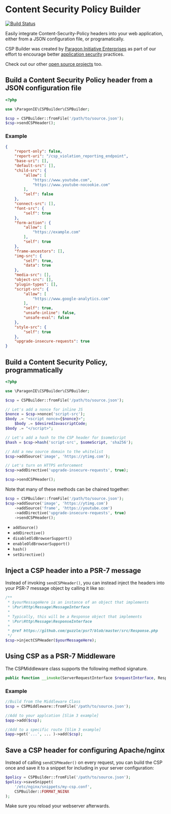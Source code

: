 # Content Security Policy Builder

[![Build Status](https://travis-ci.org/paragonie/csp-builder.svg?branch=master)](https://travis-ci.org/paragonie/csp-builder)

Easily integrate Content-Security-Policy headers into your web application, either
from a JSON configuration file, or programatically.

CSP Builder was created by [Paragon Initiative Enterprises](https://paragonie.com)
as part of our effort to encourage better [application security](https://paragonie.com/service/appsec) practices.

Check out our other [open source projects](https://paragonie.com/projects) too.

## Build a Content Security Policy header from a JSON configuration file

```php
<?php

use \ParagonIE\CSPBuilder\CSPBuilder;

$csp = CSPBuilder::fromFile('/path/to/source.json');
$csp->sendCSPHeader();

```

### Example

```json
{
    "report-only": false,
    "report-uri": "/csp_violation_reporting_endpoint",
    "base-uri": [],
    "default-src": [],    
    "child-src": {
        "allow": [
            "https://www.youtube.com",
            "https://www.youtube-nocookie.com"
        ],
        "self": false
    },
    "connect-src": [],
    "font-src": {
        "self": true
    },
    "form-action": {
        "allow": [
            "https://example.com"
        ],
        "self": true
    },
    "frame-ancestors": [],
    "img-src": {
        "self": true,
        "data": true
    },
    "media-src": [],
    "object-src": [],
    "plugin-types": [],
    "script-src": {
        "allow": [
            "https://www.google-analytics.com"
        ],
        "self": true,
        "unsafe-inline": false,
        "unsafe-eval": false
    },
    "style-src": {
        "self": true
    },
    "upgrade-insecure-requests": true
}
```

## Build a Content Security Policy, programmatically

```php
<?php

use \ParagonIE\CSPBuilder\CSPBuilder;

$csp = CSPBuilder::fromFile('/path/to/source.json');

// Let's add a nonce for inline JS
$nonce = $csp->nonce('script-src');
$body .= "<script nonce={$nonce}>";
    $body .= $desiredJavascriptCode;
$body .= "</script>";

// Let's add a hash to the CSP header for $someScript
$hash = $csp->hash('script-src', $someScript, 'sha256');

// Add a new source domain to the whitelist
$csp->addSource('image', 'https://ytimg.com');

// Let's turn on HTTPS enforcement
$csp->addDirective('upgrade-insecure-requests', true);

$csp->sendCSPHeader();
```

Note that many of these methods can be chained together:

```php
$csp = CSPBuilder::fromFile('/path/to/source.json');
$csp->addSource('image', 'https://ytimg.com')
    ->addSource('frame', 'https://youtube.com')
    ->addDirective('upgrade-insecure-requests', true)
    ->sendCSPHeader();
```

* `addSource()`
* `addDirective()`
* `disableOldBrowserSupport()`
* `enableOldBrowserSupport()`
* `hash()`
* `setDirective()`

## Inject a CSP header into a PSR-7 message

Instead of invoking `sendCSPHeader()`, you can instead inject the headers into
your PSR-7 message object by calling it like so:

```php
/**
 * $yourMessageHere is an instance of an object that implements 
 * \Psr\Http\Message\MessageInterface
 *
 * Typically, this will be a Response object that implements 
 * \Psr\Http\Message\ResponseInterface
 *
 * @ref https://github.com/guzzle/psr7/blob/master/src/Response.php
 */
$csp->injectCSPHeader($yourMessageHere);
```

## Using CSP as a PSR-7 Middleware
The CSPMiddleware class supports the following method signature.
```php
public function __invoke(ServerRequestInterface $requestInterface, ResponseInterface $responseInterface, callable $next)
```

### Example
```php
//Build from the Middleware Class
$csp = CSPMiddleware::fromFile('/path/to/source.json');

//Add to your applcation [Slim 3 example]
$app->add($csp);

//Add to a specific route [Slim 3 example]
$app->get('...', ... )->add($csp);
```

## Save a CSP header for configuring Apache/nginx

Instead of calling `sendCSPHeader()` on every request, you can build the CSP once
and save it to a snippet for including in your server configuration:

```php
$policy = CSPBuilder::fromFile('/path/to/source.json');
$policy->saveSnippet(
    '/etc/nginx/snippets/my-csp.conf',
    CSPBuilder::FORMAT_NGINX
);
```

Make sure you reload your webserver afterwards.